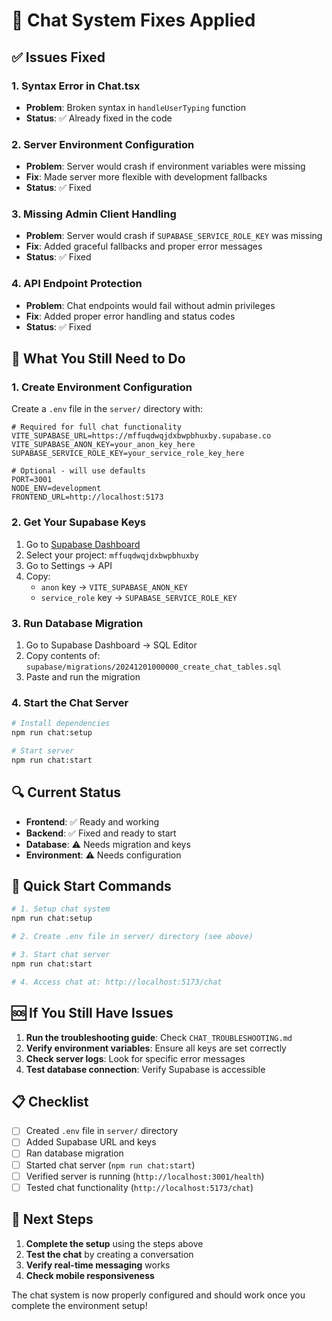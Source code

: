# 🔧 Chat System Fixes Applied

## ✅ Issues Fixed

### 1. Syntax Error in Chat.tsx
- **Problem**: Broken syntax in `handleUserTyping` function
- **Status**: ✅ Already fixed in the code

### 2. Server Environment Configuration
- **Problem**: Server would crash if environment variables were missing
- **Fix**: Made server more flexible with development fallbacks
- **Status**: ✅ Fixed

### 3. Missing Admin Client Handling
- **Problem**: Server would crash if `SUPABASE_SERVICE_ROLE_KEY` was missing
- **Fix**: Added graceful fallbacks and proper error messages
- **Status**: ✅ Fixed

### 4. API Endpoint Protection
- **Problem**: Chat endpoints would fail without admin privileges
- **Fix**: Added proper error handling and status codes
- **Status**: ✅ Fixed

## 🚨 What You Still Need to Do

### 1. Create Environment Configuration
Create a `.env` file in the `server/` directory with:

```env
# Required for full chat functionality
VITE_SUPABASE_URL=https://mffuqdwqjdxbwpbhuxby.supabase.co
VITE_SUPABASE_ANON_KEY=your_anon_key_here
SUPABASE_SERVICE_ROLE_KEY=your_service_role_key_here

# Optional - will use defaults
PORT=3001
NODE_ENV=development
FRONTEND_URL=http://localhost:5173
```

### 2. Get Your Supabase Keys
1. Go to [Supabase Dashboard](https://supabase.com/dashboard)
2. Select your project: `mffuqdwqjdxbwpbhuxby`
3. Go to Settings → API
4. Copy:
   - `anon` key → `VITE_SUPABASE_ANON_KEY`
   - `service_role` key → `SUPABASE_SERVICE_ROLE_KEY`

### 3. Run Database Migration
1. Go to Supabase Dashboard → SQL Editor
2. Copy contents of: `supabase/migrations/20241201000000_create_chat_tables.sql`
3. Paste and run the migration

### 4. Start the Chat Server
```bash
# Install dependencies
npm run chat:setup

# Start server
npm run chat:start
```

## 🔍 Current Status

- **Frontend**: ✅ Ready and working
- **Backend**: ✅ Fixed and ready to start
- **Database**: ⚠️ Needs migration and keys
- **Environment**: ⚠️ Needs configuration

## 🚀 Quick Start Commands

```bash
# 1. Setup chat system
npm run chat:setup

# 2. Create .env file in server/ directory (see above)

# 3. Start chat server
npm run chat:start

# 4. Access chat at: http://localhost:5173/chat
```

## 🆘 If You Still Have Issues

1. **Run the troubleshooting guide**: Check `CHAT_TROUBLESHOOTING.md`
2. **Verify environment variables**: Ensure all keys are set correctly
3. **Check server logs**: Look for specific error messages
4. **Test database connection**: Verify Supabase is accessible

## 📋 Checklist

- [ ] Created `.env` file in `server/` directory
- [ ] Added Supabase URL and keys
- [ ] Ran database migration
- [ ] Started chat server (`npm run chat:start`)
- [ ] Verified server is running (`http://localhost:3001/health`)
- [ ] Tested chat functionality (`http://localhost:5173/chat`)

## 🎯 Next Steps

1. **Complete the setup** using the steps above
2. **Test the chat** by creating a conversation
3. **Verify real-time messaging** works
4. **Check mobile responsiveness**

The chat system is now properly configured and should work once you complete the environment setup!
